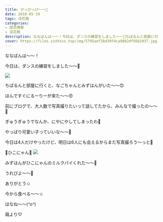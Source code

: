 ```yaml
---
title: ぴっぴっぴ〜〜💓
date: 2018-05-19
tags: 涼花萌
categories: 
- 成员博客
- 涼花萌
description: ななばんは〜〜！今日は、ダンスの練習をしました〜〜🤗ちぱるんと部屋に行くと、なごちゃんとみずはんがいた〜〜😊ほんですぐにるーりーが来た〜〜😍...
cover: https://files.zzzhxxx.top/img/5795aef3bd39f4ca9802df56b2937.jpg 
---
```








ななばんは〜〜！





今日は、ダンスの練習をしました〜〜🤗





![](https://files.zzzhxxx.top/img/5795aef3bd39f4ca9802df56b2937.jpg)





ちぱるんと部屋に行くと、なごちゃんとみずはんがいた〜〜😊




ほんですぐにるーりーが来た〜〜😍







前にブログで、大人数で写真撮りたいって話してたから、みんなで撮ったの〜〜💓









ぎゅうぎゅうでなんか、にやにやしてしまったわ🙈







やっぱり可愛い子っていいな〜〜💓








今日は4人だけやったけど、明日は6人にも会えるからまた写真撮ろう〜っと🤗














💓ひこにゃん💓
![](https://files.zzzhxxx.top/img/5795aef3bd39f4ca9802df56b2937-01.jpg)







みずはんがひこにゃんのミルクパイくれた〜〜💓





うれぴよ〜〜🐥


ありがとう☺️







今から食べる〜〜☺️








ほなね〜〜(*^o^*)



萌より♡


